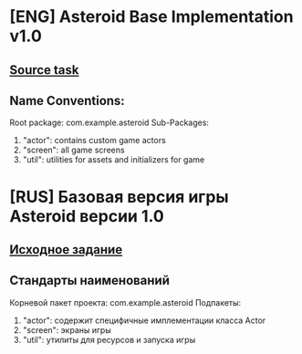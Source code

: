 # [ENG] Asteroid Base Implementation v1.0
## [Source task](./Game_Developer_тестовое_задание(1)(1).pdf)
## Name Conventions:
Root package: com.example.asteroid
Sub-Packages:
1) "actor": contains custom game actors
2) "screen": all game screens
3) "util": utilities for assets and initializers for game
# [RUS] Базовая версия игры Asteroid версии 1.0
## [Исходное задание](./Game_Developer_тестовое_задание(1)(1).pdf)
## Стандарты наименований
Корневой пакет проекта: com.example.asteroid
Подпакеты:
1) "actor": содержит специфичные имплементации класса Actor
2) "screen": экраны игры
3) "util": утилиты для ресурсов и запуска игры